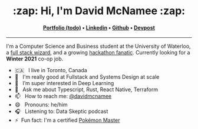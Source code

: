 <h1 align="center">:zap: Hi, I'm David McNamee :zap:</h1>
<h4 align="center">
<a href="https://davidmcnamee.xyz">Portfolio (todo)</a> &bull; 
<a href="https://www.linkedin.com/in/david-mcnamee-866170145/">Linkedin</a> &bull; 
<a href="https://github.com/davidmcnamee">Github</a> &bull;
<a href="https://devpost.com/davidmcnamee314?ref_content=user-portfolio&ref_feature=portfolio&ref_medium=global-nav">Devpost</a>
</h4>

---

I'm a Computer Science and Business student at the University of Waterloo, a [full stack wizard](https://lazertechnologies.com/blog/how-to-add-localization-to-your-nextjs-app), and a growing [hackathon fanatic](https://devpost.com/davidmcnamee314?ref_content=user-portfolio&ref_feature=portfolio&ref_medium=global-nav). Currently looking for a **Winter 2021** co-op job.


- 🇨🇦 &nbsp; I live in Toronto, Canada
- 🔭 &nbsp; I'm really good at Fullstack and Systems Design at scale
- 🌱 &nbsp; I’m super interested in Deep Learning
- 💬 &nbsp; Ask me about Typescript, Rust, React Native, Terraform
- 📫 &nbsp; How to reach me: [@davidmcnamee](https://www.linkedin.com/in/david-mcnamee-866170145/)
- 😄 &nbsp; Pronouns: he/him
- 🎧 &nbsp; Listening to: Data Skeptic podcast
- ⚡&nbsp; Fun fact: I'm a certified [Pokémon Master](https://www.durhamregion.com/community-story/3503525-pokemon-dreams-coming-true-in-pickering/)
